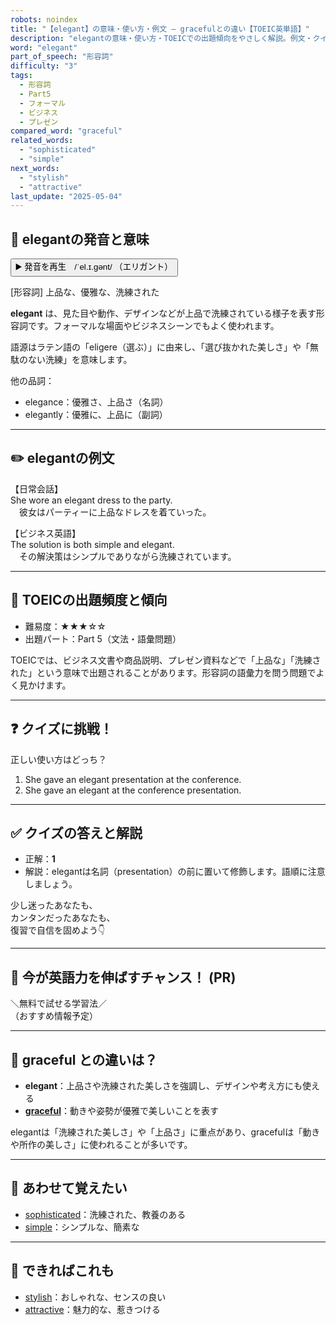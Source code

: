```yaml
---
robots: noindex
title: "【elegant】の意味・使い方・例文 ― gracefulとの違い【TOEIC英単語】"
description: "elegantの意味・使い方・TOEICでの出題傾向をやさしく解説。例文・クイズ付きでgracefulとの違いもわかりやすく学べます。"
word: "elegant"
part_of_speech: "形容詞"
difficulty: "3"
tags:
  - 形容詞
  - Part5
  - フォーマル
  - ビジネス
  - プレゼン
compared_word: "graceful"
related_words:
  - "sophisticated"
  - "simple"
next_words:
  - "stylish"
  - "attractive"
last_update: "2025-05-04"
---
```


## 🔰 elegantの発音と意味

<button class="play-audio" onclick="playTTS('elegant')">
  <span class="play-audio-main">
    ▶️ 発音を再生　/ˈel.ɪ.ɡənt/
  </span>
  <span class="play-audio-sub">
    （エリガント）
  </span>
</button>

[形容詞] 上品な、優雅な、洗練された

**elegant** は、見た目や動作、デザインなどが上品で洗練されている様子を表す形容詞です。フォーマルな場面やビジネスシーンでもよく使われます。

語源はラテン語の「eligere（選ぶ）」に由来し、「選び抜かれた美しさ」や「無駄のない洗練」を意味します。

他の品詞：  
- elegance：優雅さ、上品さ（名詞）
- elegantly：優雅に、上品に（副詞）

---

## ✏️ elegantの例文

【日常会話】  
She wore an elegant dress to the party.  
　彼女はパーティーに上品なドレスを着ていった。

【ビジネス英語】  
The solution is both simple and elegant.  
　その解決策はシンプルでありながら洗練されています。

---

## 🎯 TOEICの出題頻度と傾向

- 難易度：★★★☆☆
- 出題パート：Part 5（文法・語彙問題）

TOEICでは、ビジネス文書や商品説明、プレゼン資料などで「上品な」「洗練された」という意味で出題されることがあります。形容詞の語彙力を問う問題でよく見かけます。

---

## ❓ クイズに挑戦！

正しい使い方はどっち？

1. She gave an elegant presentation at the conference.  
2. She gave an elegant at the conference presentation.

---

## ✅ クイズの答えと解説

- 正解：**1**
- 解説：elegantは名詞（presentation）の前に置いて修飾します。語順に注意しましょう。

少し迷ったあなたも、  
カンタンだったあなたも、  
復習で自信を固めよう👇️

---

## 🚀 今が英語力を伸ばすチャンス！ (PR)

<div class="info-center">
＼無料で試せる学習法／<br>  
（おすすめ情報予定）
</div>

---

## 🤔  graceful との違いは？

- **elegant**：上品さや洗練された美しさを強調し、デザインや考え方にも使える
- **[graceful](/graceful)**：動きや姿勢が優雅で美しいことを表す

elegantは「洗練された美しさ」や「上品さ」に重点があり、gracefulは「動きや所作の美しさ」に使われることが多いです。

---

## 🧩 あわせて覚えたい

- [sophisticated](/sophisticated)：洗練された、教養のある
- [simple](/simple)：シンプルな、簡素な

---

## 📖 できればこれも

- [stylish](/stylish)：おしゃれな、センスの良い
- [attractive](/attractive)：魅力的な、惹きつける

<!-- cvid: aid11_bid02 -->
